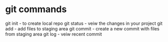 # git commands

git init - to create local repo
git status - veiw the changes in your project 
git add - add files to staging area
git commit - create a new commit with files from staging area
git log - veiw recent commit

